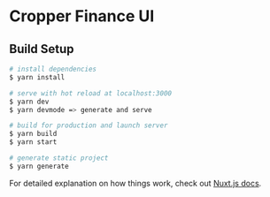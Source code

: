 # Cropper Finance UI

## Build Setup

```bash
# install dependencies
$ yarn install

# serve with hot reload at localhost:3000
$ yarn dev
$ yarn devmode => generate and serve

# build for production and launch server
$ yarn build
$ yarn start

# generate static project
$ yarn generate
```

For detailed explanation on how things work, check out [Nuxt.js docs](https://nuxtjs.org).

